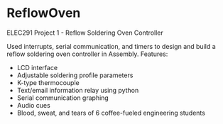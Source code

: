 # ReflowOven
ELEC291 Project 1 - Reflow Soldering Oven Controller

Used interrupts, serial communication, and timers to design and build a reflow soldering oven controller in Assembly.
Features:
  - LCD interface
  - Adjustable soldering profile parameters
  - K-type thermocouple
  - Text/email information relay using python
  - Serial communication graphing
  - Audio cues
  - Blood, sweat, and tears of 6 coffee-fueled engineering students
